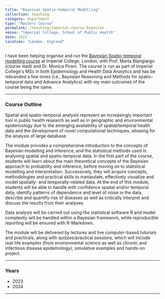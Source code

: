 ```yaml
---
title: "Bayesian Spatio-temporal Modelling"
collection: teaching
category: department
type: "Masters Course"
permalink: /teaching/imperial-course-bayesian
venue: "Imperial College, School of Public Health"
date: 2023
location: "London, England"
---
```


I have been helping organise and run the [Bayesian Spatio-temporal modelling course](https://martablangiardo.github.io/) at Imperial College, London, with Prof. Marta Blangiargo (course lead) and Dr. Monica Pirani. The course is run as part of Imperial College's MSc in both Epidemiology and Health Data Analytics and has be rebranded a few times (i.e., Bayesian Reasoning and Methods for spatio-temporal data and Advance Analytics) with my main outcomes of the course being the same. 

------------------------------------------------------------------------

### Course Outline

Spatial and spatio-temporal analysis represent an increasingly important tool in public health research as well as in geographic and environmental epidemiology due to the emerging availability of spatial/temporal health data and the development of novel computational techniques, allowing for the analysis of large database.

The module provides a comprehensive introduction to the concepts of Bayesian modelling and inference, and the statistical methods used in analysing spatial and spatio-temporal data. In the first part of the course, students will learn about the main theoretical concepts of the Bayesian approach to probability and inference, before moving on to statistical modelling and interpretation. Successively, they will acquire concepts, methodologies and practical skills to manipulate, effectively visualize and model spatially- and temporally-related data. At the end of this module, students will be able to handle with confidence spatial and/or temporal data, identify patterns of dependence and level of noise in the data, describe and quantify risk of diseases as well as critically interpret and discuss the results from their analyses.

Data analysis will be carried out using the statistical software R and model complexity will be handled within a Bayesian framework, while reproducible reporting will be ensured with R-Markdown.

The module will be delivered by lectures and live computer-based tutorials and practicals, along with quizzes/practical sessions, which will include real-life examples (from environmental science as well as chronic and infectious disease epidemiology), simulative examples and hands-on project.

------------------------------------------------------------------------

### Years

- 2023
- 2024

------------------------------------------------------------------------